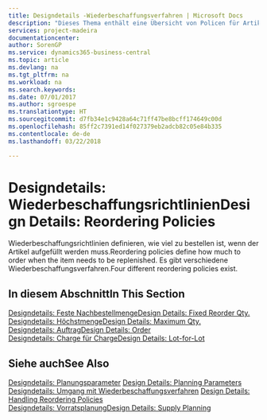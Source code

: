 ```yaml
---
title: Designdetails -Wiederbeschaffungsverfahren | Microsoft Docs
description: "Dieses Thema enthält eine Übersicht von Policen für Artikelergänzungen."
services: project-madeira
documentationcenter: 
author: SorenGP
ms.service: dynamics365-business-central
ms.topic: article
ms.devlang: na
ms.tgt_pltfrm: na
ms.workload: na
ms.search.keywords: 
ms.date: 07/01/2017
ms.author: sgroespe
ms.translationtype: HT
ms.sourcegitcommit: d7fb34e1c9428a64c71ff47be8bcff174649c00d
ms.openlocfilehash: 85ff2c7391ed14f027379eb2adcb82c05e84b335
ms.contentlocale: de-de
ms.lasthandoff: 03/22/2018

---
```

# <a name="design-details-reordering-policies"></a><span data-ttu-id="b54a2-103">Designdetails: Wiederbeschaffungsrichtlinien</span><span class="sxs-lookup"><span data-stu-id="b54a2-103">Design Details: Reordering Policies</span></span>
<span data-ttu-id="b54a2-104">Wiederbeschaffungsrichtlinien definieren, wie viel zu bestellen ist, wenn der Artikel aufgefüllt werden muss.</span><span class="sxs-lookup"><span data-stu-id="b54a2-104">Reordering policies define how much to order when the item needs to be replenished.</span></span> <span data-ttu-id="b54a2-105">Es gibt verschiedene Wiederbeschaffungsverfahren.</span><span class="sxs-lookup"><span data-stu-id="b54a2-105">Four different reordering policies exist.</span></span>  

## <a name="in-this-section"></a><span data-ttu-id="b54a2-106">In diesem Abschnitt</span><span class="sxs-lookup"><span data-stu-id="b54a2-106">In This Section</span></span>  
[<span data-ttu-id="b54a2-107">Designdetails: Feste Nachbestellmenge</span><span class="sxs-lookup"><span data-stu-id="b54a2-107">Design Details: Fixed Reorder Qty.</span></span>](design-details-fixed-reorder-qty.md)  
[<span data-ttu-id="b54a2-108">Designdetails: Höchstmenge</span><span class="sxs-lookup"><span data-stu-id="b54a2-108">Design Details: Maximum Qty.</span></span>](design-details-maximum-qty.md)  
[<span data-ttu-id="b54a2-109">Designdetails: Auftrag</span><span class="sxs-lookup"><span data-stu-id="b54a2-109">Design Details: Order</span></span>](design-details-order.md)  
[<span data-ttu-id="b54a2-110">Designdetails: Charge für Charge</span><span class="sxs-lookup"><span data-stu-id="b54a2-110">Design Details: Lot-for-Lot</span></span>](design-details-lot-for-lot.md)  

## <a name="see-also"></a><span data-ttu-id="b54a2-111">Siehe auch</span><span class="sxs-lookup"><span data-stu-id="b54a2-111">See Also</span></span>  
<span data-ttu-id="b54a2-112">[Designdetails: Planungsparameter](design-details-planning-parameters.md) </span><span class="sxs-lookup"><span data-stu-id="b54a2-112">[Design Details: Planning Parameters](design-details-planning-parameters.md) </span></span>  
<span data-ttu-id="b54a2-113">[Designdetails: Umgang mit Wiederbeschaffungsverfahren](design-details-handling-reordering-policies.md) </span><span class="sxs-lookup"><span data-stu-id="b54a2-113">[Design Details: Handling Reordering Policies](design-details-handling-reordering-policies.md) </span></span>  
[<span data-ttu-id="b54a2-114">Designdetails: Vorratsplanung</span><span class="sxs-lookup"><span data-stu-id="b54a2-114">Design Details: Supply Planning</span></span>](design-details-supply-planning.md)

